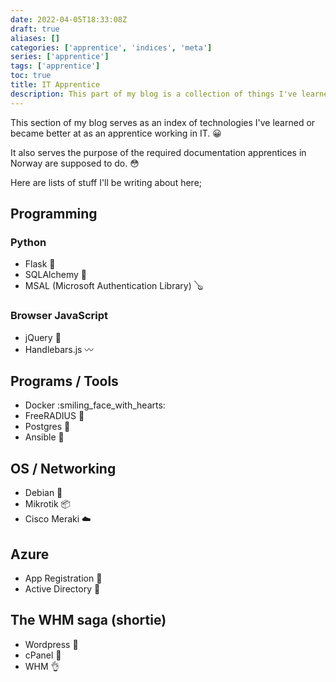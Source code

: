 ```yaml
---
date: 2022-04-05T18:33:08Z
draft: true
aliases: []
categories: ['apprentice', 'indices', 'meta']
series: ['apprentice']
tags: ['apprentice']
toc: true
title: IT Apprentice
description: This part of my blog is a collection of things I've learned as an apprentice working in IT.
---
```


This section of my blog serves as an index of technologies I've learned or became better at as an apprentice working in IT. :grinning:

It also serves the purpose of the required documentation apprentices in Norway are supposed to do. :flushed:

Here are lists of stuff I'll be writing about here;

## Programming
### Python
- Flask :baby_bottle:
- SQLAlchemy :sake:
- MSAL (Microsoft Authentication Library) :banjo:
### Browser JavaScript
- jQuery :calling:
- Handlebars.js :wavy_dash:

## Programs / Tools
- Docker :smiling_face_with_hearts:
- FreeRADIUS :crystal_ball:
- Postgres :floppy_disk:
- Ansible :gun:

## OS / Networking
- Debian :dolls:
- Mikrotik :package:
- Cisco Meraki :cloud:

## Azure
- App Registration :rocket:
- Active Directory :dizzy:

## The WHM saga (shortie)
- Wordpress :eyes:
- cPanel :shit:
- WHM :ok_hand:
